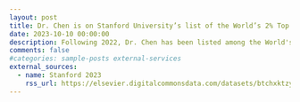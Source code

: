 ```yaml
---
layout: post
title: Dr. Chen is on Stanford University’s list of the World’s 2% Top Cited Scientists!
date: 2023-10-10 00:00:00
description: Following 2022, Dr. Chen has been listed among the World's Top 2% of Scientists for both career-long and single-year impacts (compiled by John P.A. Ioannidis, Stanford University) in the subfield of Information and Communication Technologies.
comments: false
#categories: sample-posts external-services
external_sources:
  - name: Stanford 2023
    rss_url: https://elsevier.digitalcommonsdata.com/datasets/btchxktzyw/6
---
```


